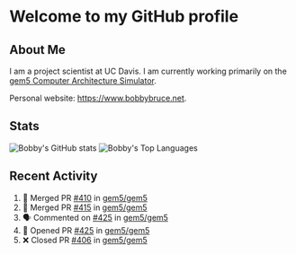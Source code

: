 # Welcome to my GitHub profile

## About Me

I am a project scientist at UC Davis. I am currently working primarily on the [gem5 Computer Architecture Simulator](https://github.com/gem5).

Personal website: <https://www.bobbybruce.net>.

## Stats

![Bobby's GitHub stats](https://github-readme-stats.vercel.app/api?username=bobbyrbruce&show_icons=true&theme=responsive&include_all_commits=true&count_private=true&show=reviews&disable_animations=true)
![Bobby's Top Languages ](https://github-readme-stats.vercel.app/api/top-langs/?username=bobbyrbruce&layout=compact&theme=responsive&count_private=true&langs_count=10&disable_animations=true)

## Recent Activity

<!--START_SECTION:activity-->
1. 🎉 Merged PR [#410](https://github.com/gem5/gem5/pull/410) in [gem5/gem5](https://github.com/gem5/gem5)
2. 🎉 Merged PR [#415](https://github.com/gem5/gem5/pull/415) in [gem5/gem5](https://github.com/gem5/gem5)
3. 🗣 Commented on [#425](https://github.com/gem5/gem5/pull/425#issuecomment-1753867488) in [gem5/gem5](https://github.com/gem5/gem5)
4. 💪 Opened PR [#425](https://github.com/gem5/gem5/pull/425) in [gem5/gem5](https://github.com/gem5/gem5)
5. ❌ Closed PR [#406](https://github.com/gem5/gem5/pull/406) in [gem5/gem5](https://github.com/gem5/gem5)
<!--END_SECTION:activity-->
